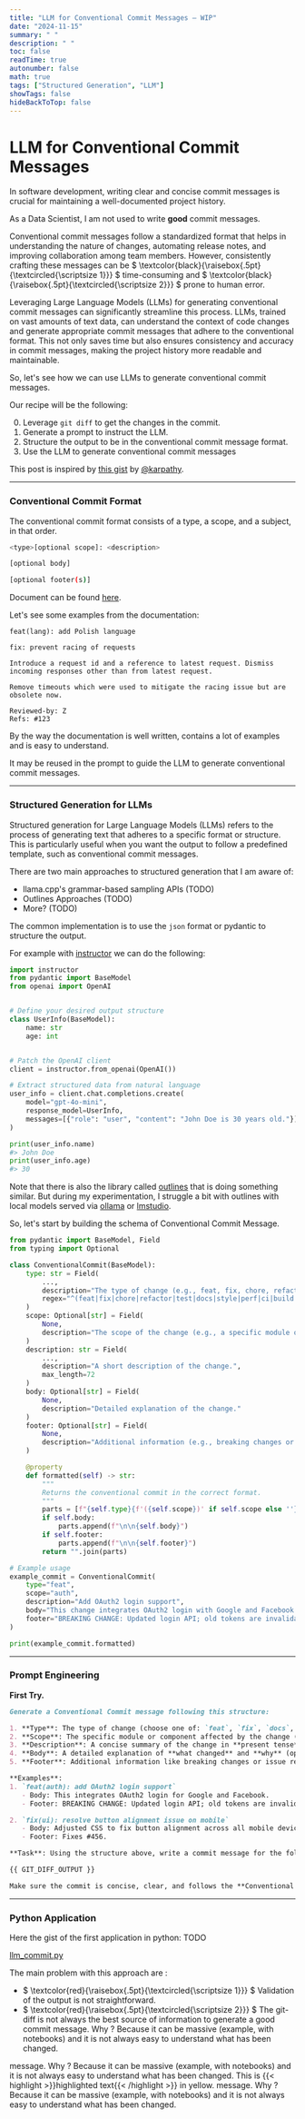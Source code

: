 ```yaml
---
title: "LLM for Conventional Commit Messages — WIP"
date: "2024-11-15"
summary: " "
description: " "
toc: false
readTime: true
autonumber: false
math: true
tags: ["Structured Generation", "LLM"]
showTags: false
hideBackToTop: false
---
```


# LLM for Conventional Commit Messages

In software development, writing clear and concise commit messages is crucial for maintaining a well-documented project history. 

As a Data Scientist, I am not used to write **good** commit messages.

Conventional commit messages follow a standardized format that helps in understanding the nature of changes, automating release notes, and improving collaboration among team members. 
However, consistently crafting these messages can be $ \textcolor{black}{\raisebox{.5pt}{\textcircled{\scriptsize 1}}} $ time-consuming and $ \textcolor{black}{\raisebox{.5pt}{\textcircled{\scriptsize 2}}} $ prone to human error.

Leveraging Large Language Models (LLMs) for generating conventional commit messages can significantly streamline this process. LLMs, trained on vast amounts of text data, can understand the context of code changes and generate appropriate commit messages that adhere to the conventional format. This not only saves time but also ensures consistency and accuracy in commit messages, making the project history more readable and maintainable.

So, let's see how we can use LLMs to generate conventional commit messages. 

Our recipe will be the following:

0. Leverage `git diff` to get the changes in the commit.
1. Generate a prompt to instruct the LLM.
2. Structure the output to be in the conventional commit message format.
4. Use the LLM to generate conventional commit messages

This post is inspired by [this gist](https://gist.github.com/karpathy/1dd0294ef9567971c1e4348a90d69285) by [@karpathy](https://github.com/karpathy).

---
### Conventional Commit Format

The conventional commit format consists of a type, a scope, and a subject, in that order.

```bash
<type>[optional scope]: <description>

[optional body]

[optional footer(s)]
```

Document can be found [here](https://www.conventionalcommits.org/en/v1.0.0/).

Let's see some examples from the documentation: 

```
feat(lang): add Polish language
```
```
fix: prevent racing of requests

Introduce a request id and a reference to latest request. Dismiss
incoming responses other than from latest request.

Remove timeouts which were used to mitigate the racing issue but are
obsolete now.

Reviewed-by: Z
Refs: #123
```


By the way the documentation is well written, contains a lot of examples and is easy to understand. 

It may be reused in the prompt to guide the LLM to generate conventional commit messages.

---
### Structured Generation for LLMs

Structured generation for Large Language Models (LLMs) refers to the process of generating text that adheres to a specific format or structure. This is particularly useful when you want the output to follow a predefined template, such as conventional commit messages.

There are two main approaches to structured generation that I am aware of:

- llama.cpp's grammar-based sampling APIs (TODO)
- Outlines Approaches (TODO)
- More? (TODO)

The common implementation is to use the `json` format or pydantic to structure the output. 

For example with [instructor](https://github.com/instructor-ai/instructor) we can do the following:

```python
import instructor
from pydantic import BaseModel
from openai import OpenAI


# Define your desired output structure
class UserInfo(BaseModel):
    name: str
    age: int


# Patch the OpenAI client
client = instructor.from_openai(OpenAI())

# Extract structured data from natural language
user_info = client.chat.completions.create(
    model="gpt-4o-mini",
    response_model=UserInfo,
    messages=[{"role": "user", "content": "John Doe is 30 years old."}],
)

print(user_info.name)
#> John Doe
print(user_info.age)
#> 30
```

Note that there is also the library called [outlines](https://github.com/dottxt-ai/outlines) that is doing something similar. 
But during my experimentation, I struggle a bit with outlines with local models served via [ollama](https://github.com/ollama/ollama) or [lmstudio](https://lmstudio.ai). 


So, let's start by building the schema of Conventional Commit Message.

```python
from pydantic import BaseModel, Field
from typing import Optional

class ConventionalCommit(BaseModel):
    type: str = Field(
        ...,
        description="The type of change (e.g., feat, fix, chore, refactor).",
        regex="^(feat|fix|chore|refactor|test|docs|style|perf|ci|build|revert)$",
    )
    scope: Optional[str] = Field(
        None,
        description="The scope of the change (e.g., a specific module or component)."
    )
    description: str = Field(
        ...,
        description="A short description of the change.",
        max_length=72
    )
    body: Optional[str] = Field(
        None,
        description="Detailed explanation of the change."
    )
    footer: Optional[str] = Field(
        None,
        description="Additional information (e.g., breaking changes or issues fixed)."
    )

    @property
    def formatted(self) -> str:
        """
        Returns the conventional commit in the correct format.
        """
        parts = [f"{self.type}{f'({self.scope})' if self.scope else ''}: {self.description}"]
        if self.body:
            parts.append(f"\n\n{self.body}")
        if self.footer:
            parts.append(f"\n\n{self.footer}")
        return "".join(parts)

# Example usage
example_commit = ConventionalCommit(
    type="feat",
    scope="auth",
    description="Add OAuth2 login support",
    body="This change integrates OAuth2 login with Google and Facebook.",
    footer="BREAKING CHANGE: Updated login API; old tokens are invalidated."
)

print(example_commit.formatted)
```

---
### Prompt Engineering

**First Try.**

```markdown
Generate a Conventional Commit message following this structure:

1. **Type**: The type of change (choose one of: `feat`, `fix`, `docs`, `style`, `refactor`, `test`, `chore`, `perf`, `ci`, `build`, `revert`).
2. **Scope**: The specific module or component affected by the change (optional).
3. **Description**: A concise summary of the change in **present tense**, limited to 72 characters.
4. **Body**: A detailed explanation of **what changed** and **why** (optional, multi-line allowed).
5. **Footer**: Additional information like breaking changes or issue references (optional, e.g., "BREAKING CHANGE: ...", "Fixes #123").

**Examples**:
1. `feat(auth): add OAuth2 login support`
   - Body: This integrates OAuth2 login for Google and Facebook.
   - Footer: BREAKING CHANGE: Updated login API; old tokens are invalidated.

2. `fix(ui): resolve button alignment issue on mobile`
   - Body: Adjusted CSS to fix button alignment across all mobile devices.
   - Footer: Fixes #456.

**Task**: Using the structure above, write a commit message for the following git diff:

{{ GIT_DIFF_OUTPUT }}

Make sure the commit is concise, clear, and follows the **Conventional Commit** guidelines.
```

---
### Python Application

Here the gist of the first application in python: TODO<Gist>

[llm_commit.py](https://github.com/n-makdoud/website/blob/main/notebooks/llm_commit.py)

The main problem with this approach are : 

-  $ \textcolor{red}{\raisebox{.5pt}{\textcircled{\scriptsize 1}}} $ Validation of the output is not straightforward.
-  $ \textcolor{red}{\raisebox{.5pt}{\textcircled{\scriptsize 2}}} $ The git-diff is not always the best source of information to generate a good commit message. Why ? Because it can be massive (example, with notebooks) and it is not always easy to understand what has been changed.



message. Why ? Because it can be massive (example, with notebooks) and it is not always easy to understand what has been changed.
This is {{< highlight >}}highlighted text{{< /highlight >}} in yellow.
message. Why ? Because it can be massive (example, with notebooks) and it is not always easy to understand what has been changed.

